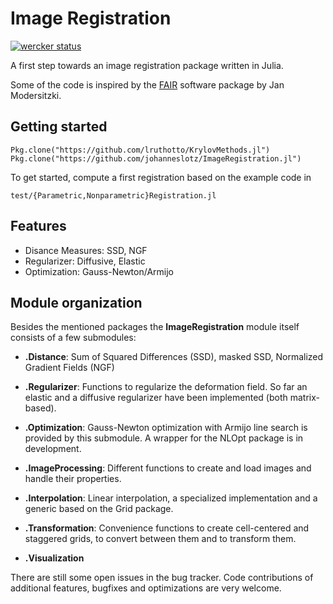 # Image Registration

[![wercker status](https://app.wercker.com/status/6e79cb4e56aefa2c386d4f14cd2e3a0f/m "wercker status")](https://app.wercker.com/project/bykey/6e79cb4e56aefa2c386d4f14cd2e3a0f)

A first step towards an image registration package written in Julia.

Some of the code is inspired by the [FAIR](http://www.mic.uni-luebeck.de/de/people/jan-modersitzki/software/fair.html)  software package by Jan Modersitzki.

## Getting started

```
Pkg.clone("https://github.com/lruthotto/KrylovMethods.jl")
Pkg.clone("https://github.com/johanneslotz/ImageRegistration.jl")
```

To get started, compute a first registration based on the example code in

```
test/{Parametric,Nonparametric}Registration.jl
```

## Features

- Disance Measures: SSD, NGF
- Regularizer: Diffusive, Elastic
- Optimization: Gauss-Newton/Armijo

## Module organization

Besides the mentioned packages the **ImageRegistration** module itself consists of a few submodules:

* **.Distance**: Sum of Squared Differences (SSD), masked SSD, Normalized Gradient Fields (NGF)

* **.Regularizer**: Functions to regularize the deformation field. So far an elastic and a diffusive regularizer have been implemented (both matrix-based).

* **.Optimization**: Gauss-Newton optimization with Armijo line search is provided by this submodule. A wrapper for the NLOpt package is in development.

* **.ImageProcessing**: Different functions to create and load images and handle their properties.

* **.Interpolation**: Linear interpolation, a specialized implementation and a generic based on the Grid package.

* **.Transformation**: Convenience functions to create cell-centered and staggered grids, to convert between them and to transform them.

* **.Visualization**

There are still some open issues in the bug tracker. Code contributions of additional features, bugfixes and optimizations are very welcome.
